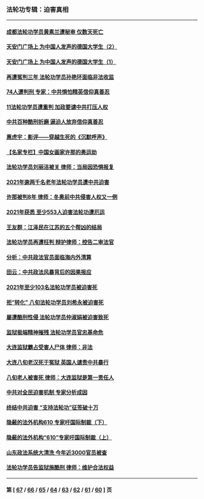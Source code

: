### 法轮功专辑：迫害真相
---
#### [成都法轮功学员黄素兰遭秘审 仅数天死亡](../../pages/nf4379/n13537458.md?02040430) 
#### [天安门广场上 为中国人发声的德国大学生（2）](../../pages/nf4379/n13533454.md?02040430) 
#### [天安门广场上 为中国人发声的德国大学生（1）](../../pages/nf4379/n13528390.md?02040430) 
#### [再遭冤判三年 法轮功学员孙艳环面临非法收监](../../pages/nf4379/n13526543.md?02040430) 
#### [74人遭判刑 专家：中共惧怕精英信仰真善忍](../../pages/nf4379/n13520765.md?02040430) 
#### [11法轮功学员遭重判 加政要谴中共打压人权](../../pages/nf4379/n13521294.md?02040430) 
#### [中共百种酷刑折磨 逼迫人放弃信仰真善忍](../../pages/nf4379/n13518038.md?02040430) 
#### [惠虎宇：影评——穿越生死的《沉默呼声》](../../pages/nf4379/n13516514.md?02040430) 
#### [【名家专栏】中国女画家许那的奥运劫](../../pages/nf4379/n13491603.md?02040430) 
#### [法轮功学员刘丽洁被关 律师：当局因恐惧报复](../../pages/nf4379/n13515441.md?02040430) 
#### [2021年逾两千名老年法轮功学员遭中共迫害](../../pages/nf4379/n13513237.md?02040430) 
#### [许那被判8年 律师：冬奥前中共侵害人权又一例](../../pages/nf4379/n13508986.md?02040430) 
#### [2021年获悉 至少553人迫害法轮功遭厄运](../../pages/nf4379/n13504657.md?02040430) 
#### [王友群：江泽民在江苏的五个帮凶的结局](../../pages/nf4379/n13503194.md?02040430) 
#### [法轮功学员再遭枉判 辩护律师：控告二审法官](../../pages/nf4379/n13499952.md?02040430) 
#### [分析：中共政法官员面临海内外清算](../../pages/nf4379/n13495811.md?02040430) 
#### [田云：中共政法风暴背后的因果报应](../../pages/nf4379/n13496264.md?02040430) 
#### [2021年至少103名法轮功学员被迫害死](../../pages/nf4379/n13495075.md?02040430) 
#### [拒“转化” 八旬法轮功学员刘希永被迫害死](../../pages/nf4379/n13488696.md?02040430) 
#### [屡遭酷刑性侵 法轮功学员仲淑娟被迫害致死](../../pages/nf4379/n13485930.md?02040430) 
#### [监狱极端精神摧残 法轮功学员官忠基命危](../../pages/nf4379/n13486254.md?02040430) 
#### [大连监狱霸占受害人尸体 律师：非法](../../pages/nf4379/n13481295.md?02040430) 
#### [大连八旬老汉死于冤狱 英国人谴责中共暴行](../../pages/nf4379/n13480118.md?02040430) 
#### [八旬老人被害死 律师：大连监狱是第一责任人](../../pages/nf4379/n13478838.md?02040430) 
#### [中共对全民迫害机制 专家分析成因](../../pages/nf4379/n13479680.md?02040430) 
#### [终结中共迫害 “支持法轮功”征签破十万](../../pages/nf4379/n13471084.md?02040430) 
#### [隐蔽的法外机构610 专家吁国际制裁（下）](../../pages/nf4379/n13462906.md?02040430) 
#### [隐蔽的法外机构“610”专家吁国际制裁（上）](../../pages/nf4379/n13459414.md?02040430) 
#### [山东政法系统大清洗 今年近3000官员被查](../../pages/nf4379/n13458775.md?02040430) 
#### [法轮功学员告监狱施酷刑 律师：维护合法权益](../../pages/nf4379/n13453400.md?02040430) 

---
#### 第 [ [67](./67.md?02040430) / [66](./66.md?02040430) / [65](./65.md?02040430) / [64](./64.md?02040430) / [63](./63.md?02040430) / [62](./62.md?02040430) / [61](./61.md?02040430) / [60](./60.md?02040430) ] 页
